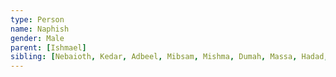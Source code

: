 ```yaml
---
type: Person
name: Naphish
gender: Male
parent: [Ishmael]
sibling: [Nebaioth, Kedar, Adbeel, Mibsam, Mishma, Dumah, Massa, Hadad, Tema, Jetur, Kedemah, Basemath]
---
```

